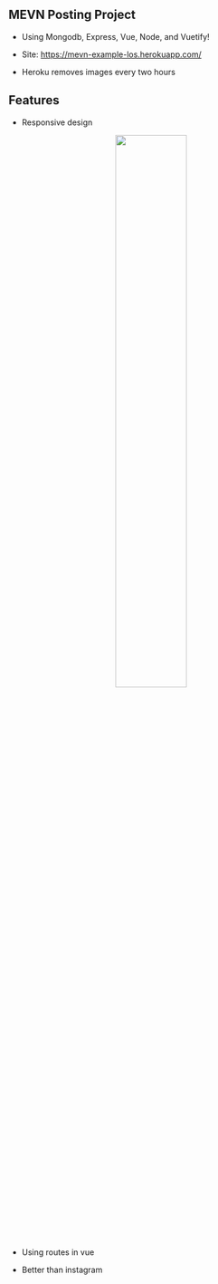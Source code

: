 ## MEVN Posting Project

- Using Mongodb, Express, Vue, Node, and Vuetify!
- Site: https://mevn-example-los.herokuapp.com/

- Heroku removes images every two hours

## Features

- Responsive design

<div align="center">
<img src="https://user-images.githubusercontent.com/58356571/180908205-fd461fb2-2dcd-47e5-9af6-c9999c41b0ba.gif" width="50%"/>
</div>

- Using routes in vue

- Better than instagram

